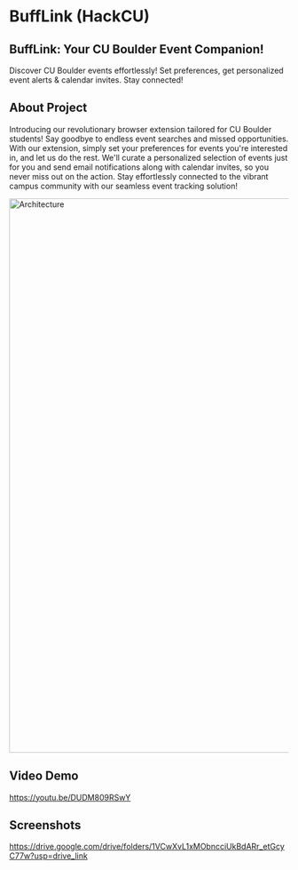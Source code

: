 # BuffLink (HackCU)

## BuffLink: Your CU Boulder Event Companion!

Discover CU Boulder events effortlessly! Set preferences, get personalized event alerts & calendar invites. Stay connected!

## About Project

Introducing our revolutionary browser extension tailored for CU Boulder students! Say goodbye to endless event searches and missed opportunities. With our extension, simply set your preferences for events you're interested in, and let us do the rest. We'll curate a personalized selection of events just for you and send email notifications along with calendar invites, so you never miss out on the action. Stay effortlessly connected to the vibrant campus community with our seamless event tracking solution!

<img width="998" alt="Architecture" src="https://github.com/rakeshy1116/hackCU-BuffLink/assets/33839890/61368dcf-7a38-4dc4-9aac-f77d0cdda084">


## Video Demo

https://youtu.be/DUDM809RSwY

## Screenshots

https://drive.google.com/drive/folders/1VCwXvL1xMObncciUkBdARr_etGcyC77w?usp=drive_link

